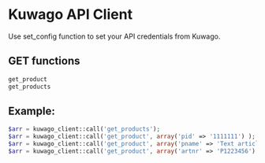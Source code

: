 # Kuwago API Client

Use set_config function to set your API credentials from Kuwago.

## GET functions
```txt
get_product
get_products

```
## Example: 
```php
$arr = kuwago_client::call('get_products');
$arr = kuwago_client::call('get_product', array('pid' => '1111111') );
$arr = kuwago_client::call('get_product', array('pname' => 'Text article') );
$arr = kuwago_client::call('get_product', array('artnr' => 'P1223456') );

```
